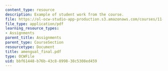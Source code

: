 ```yaml
---
content_type: resource
description: Example of student work from the course.
file: https://ol-ocw-studio-app-production.s3.amazonaws.com/courses/11-942-use-of-joint-fact-finding-in-science-intensive-policy-disputes-part-ii-spring-2004/bbf61448b76b43c8899838c5308ed459_amengual_final.pdf
file_type: application/pdf
learning_resource_types:
- Assignments
parent_title: Assignments
parent_type: CourseSection
resourcetype: Document
title: amengual_final.pdf
type: OCWFile
uid: bbf61448-b76b-43c8-8998-38c5308ed459
---
```


